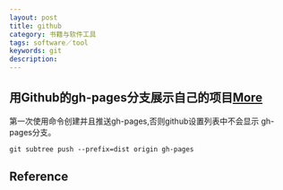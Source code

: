 ```yaml
---
layout: post
title: github
category: 书籍与软件工具
tags: software／tool
keywords: git
description: 
---
```



## 用Github的gh-pages分支展示自己的项目[More](https://www.cnblogs.com/MuYunyun/p/6082359.html)

第一次使用命令创建并且推送gh-pages,否则github设置列表中不会显示
gh-pages分支。

```
git subtree push --prefix=dist origin gh-pages
```

## Reference
